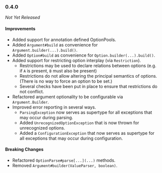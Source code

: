 ### 0.4.0

_Not Yet Released_

#### Improvements

- Added support for annotation defined OptionPools.
- Added `Argument#build` as convenience for `Argument.builder(...).build()`.
- Added `Option#build` as convenience for `Option.builder(...).build()`.
- Added support for restricting option interplay (via `Restriction`).
    - Restrictions may be used to declare relations between options (e.g. if `A` is present, `B` must also be present)
    - Restrictions do not allow altering the principal semantics of options. (There is no way to force an option to be
      set.)
    - Several checks have been put in place to ensure that restrictions do not conflict.
- Refactored argument optionality to be configurable via `Argument.Builder`.
- Improved error reporting in several ways.
    - `ParsingException` now serves as supertype for all exceptions that may occur during parsing.
    - Added `UnrecognizedOptionException` that is now thrown for unrecognized options.
    - Added a `ConfigurationException` that now serves as supertype for all exceptions that may occur during
      configuration.

#### Breaking Changes

- Refactored `OptionParse#parse[...](...)` methods.
- Removed `Argument#builder(ValueParser, boolean)`.